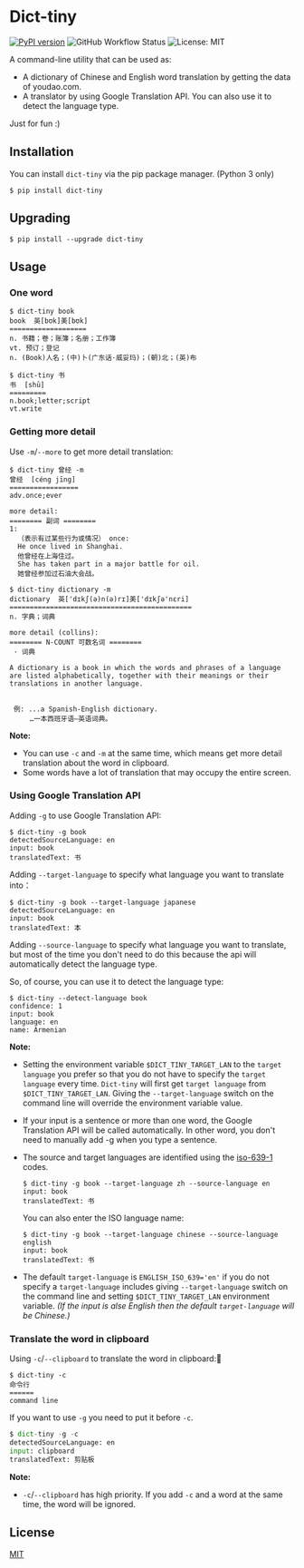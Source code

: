 # Dict-tiny

[![PyPI version](https://img.shields.io/pypi/v/dict-tiny.svg)](https://pypi.python.org/pypi/dict-tiny/) ![GitHub Workflow Status](https://img.shields.io/github/workflow/status/louieh/dict-tiny/Upload%20Dict-tiny%20Python%20Package) ![License: MIT](https://img.shields.io/badge/License-MIT-blue.svg)



A command-line utility that can be used as:

* A dictionary of Chinese and English word translation by getting the data of youdao.com.
* A translator by using Google Translation API. You can also use it to detect the language type.

 Just for fun :)



## Installation

You can install `dict-tiny` via the pip package manager. (Python 3 only)

```shell
$ pip install dict-tiny
```



## Upgrading

```shell
$ pip install --upgrade dict-tiny
```



## Usage

### One word

```shell
$ dict-tiny book
book  英[bʊk]美[bʊk]
===================
n. 书籍；卷；账簿；名册；工作簿
vt. 预订；登记
n. (Book)人名；(中)卜(广东话·威妥玛)；(朝)北；(英)布
```

```shell
$ dict-tiny 书
书  [shū]
=========
n.book;letter;script
vt.write
```



### Getting more detail

Use `-m`/`--more` to get more detail translation:

```shell
$ dict-tiny 曾经 -m
曾经  [céng jīng]
=================
adv.once;ever

more detail:
======== 副词 ========
1:
  （表示有过某些行为或情况） once:
  He once lived in Shanghai.
  他曾经在上海住过。
  She has taken part in a major battle for oil.
  她曾经参加过石油大会战。
```

```shell
$ dict-tiny dictionary -m
dictionary  英['dɪkʃ(ə)n(ə)rɪ]美['dɪkʃə'nɛri]
=============================================
n. 字典；词典

more detail (collins):
======== N-COUNT 可数名词 ========
 · 词典

A dictionary is a book in which the words and phrases of a language are listed alphabetically, together with their meanings or their translations in another language.


 例: ...a Spanish-English dictionary.
     …一本西班牙语—英语词典。
```

**Note:**

* You can use `-c` and `-m` at the same time, which means get more detail translation about the word in clipboard.
* Some words have a lot of translation that may occupy the entire screen.



### Using Google Translation API

Adding `-g` to use Google Translation API:

```shell
$ dict-tiny -g book
detectedSourceLanguage: en
input: book
translatedText: 书
```

Adding `--target-language` to specify what language you want to translate into：

```shell
$ dict-tiny -g book --target-language japanese
detectedSourceLanguage: en
input: book
translatedText: 本
```

Adding `--source-language` to specify what language you want to translate, but most of the time you don't need to do this because the api will automatically detect the language type.

So, of course, you can use it to detect the language type:

```shell
$ dict-tiny --detect-language book
confidence: 1
input: book
language: en
name: Armenian
```

**Note:**

* Setting the environment variable `$DICT_TINY_TARGET_LAN` to the `target language` you prefer so that you do not have to specify the `target language` every time. `Dict-tiny` will first get `target language` from `$DICT_TINY_TARGET_LAN`. Giving the `--target-language` switch on the command line will override the environment variable value.

* If your input is a sentence or more than one word, the Google Translation API will be called automatically. In other word, you don't need to manually add -g when you type a sentence.

* The source and target languages are identified using the [iso-639-1](https://en.wikipedia.org/wiki/List_of_ISO_639-1_codes) codes. 

  ```shell
  $ dict-tiny -g book --target-language zh --source-language en
  input: book
  translatedText: 书
  ```

  You can also enter the ISO language name:

  ```shell
  $ dict-tiny -g book --target-language chinese --source-language english
  input: book
  translatedText: 书
  ```

* The default `target-language` is `ENGLISH_ISO_639='en'` if you do not specify a `target-language` includes giving `--target-language` switch on the command line and setting `$DICT_TINY_TARGET_LAN` environment variable. _(If the input is alse English then the default `target-language` will be Chinese.)_

  

### Translate the word in clipboard

Using `-c`/`--clipboard` to translate the word in clipboard:

```shell
$ dict-tiny -c
命令行  
======
command line
```

If you want to use `-g` you need to put it before `-c`.

```python
$ dict-tiny -g -c
detectedSourceLanguage: en
input: clipboard
translatedText: 剪贴板
```

**Note:**

* `-c`/`--clipboard` has high priority. If you add `-c` and a word at the same time, the word will be ignored.

  

## License

[MIT](https://github.com/louieh/dict-tiny/blob/master/LICENSE)